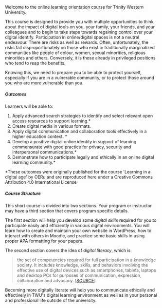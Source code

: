 
Welcome to the online learning orientation course for Trinity Western University.

This course is designed to provide you with multiple opportunities to think about the impact of digital tools on you, your family, your friends, and your colleagues and to begin to take steps towards regaining control over your digital identify. Participation in online/digital spaces is not a neutral endeavour. There are risks as well as rewards. Often, unfortunately, the risks fall disproportionately on those who exist in traditionally marginalized communities like people of colour, women, sexual minorities, religious minorities and others. Conversely, it is those already in privileged positions who tend to reap the benefits.

Knowing this, we need to prepare you to be able to protect yourself, especially if you are in a vulnerable community, or to protect those around you who are more vulnerable than you.

##### Outcomes

Learners will be able to:

1. Apply advanced search strategies to identify and select relevant open access resources to support learning.\*
2. Create digital media in various formats.
3. Apply digital communication and collaboration tools effectively in a higher education context. \*
4. Develop a positive digital online identity in support of learning commensurate with good practice for privacy, security and interpersonal communications.\*
5. Demonstrate how to participate legally and ethically in an online digital learning community.\*

\*These outcomes were originally published for the course 'Learning in a digital age' by OERu and are reproduced here under a Creative Commons Attribution 4.0 International License

##### Course Structure

This short course is divided into two sections. Your program or instructor may have a third section that covers program specific details.

The first section will help you develop some _digital skills_ required for you to participate easily and efficiently in various digital environments. You will learn how to create and maintain your own website in WordPress, how to interact with others in Moodle, and practice some basic skills in using proper APA formatting for your papers.

The second section covers the idea of _digital literacy_, which is

> the set of competencies required for full participation in a knowledge society. It includes knowledge, skills, and behaviors involving the effective use of digital devices such as smartphones, tablets, laptops and desktop PCs for purposes of communication, expression, collaboration and advocacy. \[[SOURCE](https://en.wikipedia.org/wiki/Digital_literacy)\]

Becoming more digitally literate will help you to communicate ethically and effectively in TWU's digital learning environment as well as in your personal and professional life outside of the university.

